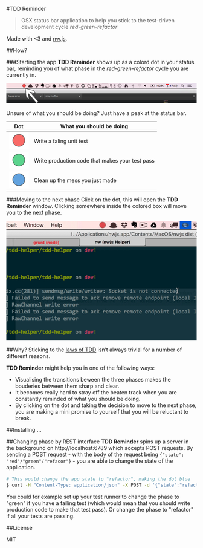 #TDD Reminder

> OSX status bar application to help you stick to the test-driven development cycle *red-green-refactor*

Made with <3 and [nw.js](http://nwjs.io/).

##How?

###Starting the app
**TDD Reminder** shows up as a colord dot in your status bar, reminding you of what phase in the *red-green-refactor* cycle you are currently in.

![Tray icon](promo/tray.png)

Unsure of what you should be doing? Just have a peak at the status bar.

Dot                       | What you should be doing
------------------------- | ------------------------------------------------
![](promo/red_dot.png)    | Write a faling unit test
![](promo/green_dot.png)  | Write production code that makes your test pass
![](promo/blue_dot.png)   | Clean up the mess you just made

###Moving to the next phase
Click on the dot, this will open the **TDD Reminder** window. Clicking somewhere inside the colored box will move you to the next phase.

![Demo of transitions](promo/demo.gif)

##Why?
Sticking to the [laws of TDD](http://blog.cleancoder.com/uncle-bob/2014/12/17/TheCyclesOfTDD.html) isn’t always trivial for a number of different reasons.

<!-- Sticking to the [laws of TDD](http://blog.cleancoder.com/uncle-bob/2014/12/17/TheCyclesOfTDD.html) isn’t always easy and straight forward. You might find yourself skipping or prolonging phases of the *red-green-refactor* cycle in the hopes of progressing faster or start taking the laws for granted and becoming too lenient, blurring the lines between the different phases. -->

**TDD Reminder** might help you in one of the following ways:

* Visualising the transitions beween the three phases makes the bouderies between them sharp and clear.
* It becomes really hard to stray off the beaten track when you are constantly reminded of what you should be doing.
* By clicking on the dot and taking the decision to move to the next phase, you are making a mini promise to yourself that you will be reluctant to break.

##Installing
...

##Changing phase by REST interface
**TDD Reminder** spins up a server in the background on http://localhost:6789 which accepts POST requests. By sending a POST request - with the body of the request being ``{"state": "red"/"green"/"refacor"}`` - you are able to change the state of the application.

```bash
# This would change the app state to "refactor", making the dot blue
$ curl -H "Content-Type: application/json" -X POST -d '{"state":"refactor"}' http://localhost:6789/
```

You could for example set up your test runner to change the phase to "green" if you have a failing test (which would mean that you should write production code to make that test pass). Or change the phase to "refactor" if all your tests are passing.

##License

MIT

